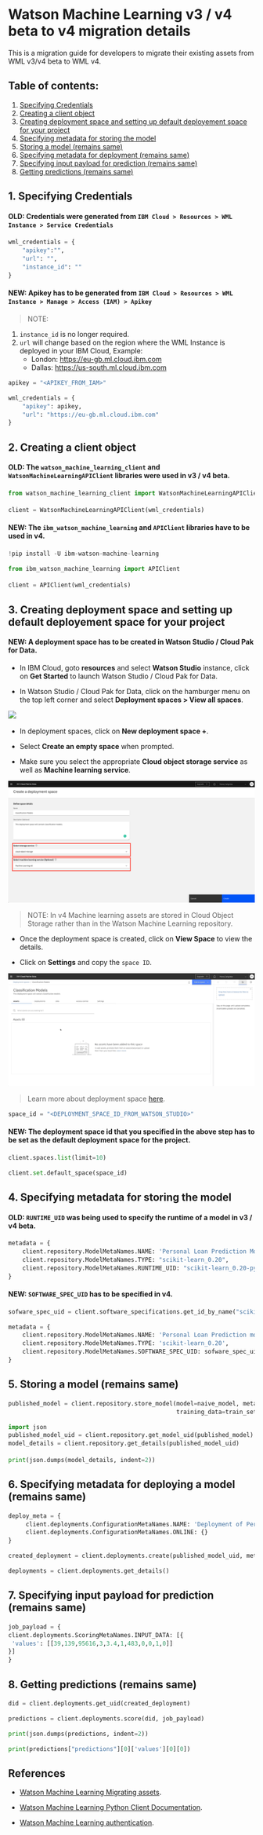 # Watson Machine Learning v3 / v4 beta to v4 migration details

This is a migration guide for developers to migrate their existing assets from WML v3/v4 beta to WML v4.

## Table of contents:
1. [Specifying Credentials](#1-specifying-credentials)
2. [Creating a client object](#2-creating-a-client-object)
3. [Creating deployment space and setting up default deployement space for your project](#3-creating-deployment-space-and-setting-up-default-deployement-space-for-your-project)
4. [Specifying metadata for storing the model](#4-specifying-metadata-for-storing-the-model)
5. [Storing a model (remains same)](#5-storing-a-model-remains-same)
6. [Specifying metadata for deployment (remains same)](#6-specifying-metadata-for-deployment-remains-same)
7. [Specifying input payload for prediction (remains same)](#7-specifying-input-payload-for-prediction-remains-same)
8. [Getting predictions (remains same)](#8-getting-predictions-remains-same)


## 1. Specifying Credentials

#### **OLD**: Credentials were generated from `IBM Cloud > Resources > WML Instance > Service Credentials`


```python
wml_credentials = {
    "apikey":"",
    "url": "",
    "instance_id": ""
}
```

#### **NEW**: Apikey has to be generated from `IBM Cloud > Resources > WML Instance > Manage > Access (IAM) > Apikey`
>NOTE: 
1. `instance_id` is no longer required.
2. `url` will change based on the region where the WML Instance is deployed in your IBM Cloud, Example:
    - London: <https://eu-gb.ml.cloud.ibm.com>
    - Dallas: <https://us-south.ml.cloud.ibm.com>


```python
apikey = "<APIKEY_FROM_IAM>"
```


```python
wml_credentials = {
    "apikey": apikey,
    "url": "https://eu-gb.ml.cloud.ibm.com"
}
```

## 2. Creating a client object

#### **OLD**: The `watson_machine_learning_client` and `WatsonMachineLearningAPIClient` libraries were used in v3 / v4 beta.


```python
from watson_machine_learning_client import WatsonMachineLearningAPIClient

client = WatsonMachineLearningAPIClient(wml_credentials)
```

#### **NEW**: The `ibm_watson_machine_learning` and `APIClient` libraries have to be used in v4.


```python
!pip install -U ibm-watson-machine-learning
```


```python
from ibm_watson_machine_learning import APIClient

client = APIClient(wml_credentials)
```

## 3. Creating deployment space and setting up default deployement space for your project

#### **NEW**: A deployment space has to be created in Watson Studio / Cloud Pak for Data.

- In IBM Cloud, goto **resources** and select **Watson Studio** instance, click on **Get Started** to launch Watson Studio / Cloud Pak for Data.

- In Watson Studio / Cloud Pak for Data, click on the hamburger menu on the top left corner and select **Deployment spaces > View all spaces**.

![](doc/source/images/select-deployment-spaces.gif)

- In deployment spaces, click on **New deployment space +**.

- Select **Create an empty space** when prompted.

- Make sure you select the appropriate **Cloud object storage service** as well as **Machine learning service**.

![](doc/source/images/deployment-space.png)

>NOTE: In v4 Machine learning assets are stored in Cloud Object Storage rather than in the Watson Machine Learning repository.

- Once the deployment space is created, click on **View Space** to view the details.

- Click on **Settings** and copy the `space ID`.

![](doc/source/images/copy-space-id.gif)

> Learn more about deployment space [here](https://eu-gb.dataplatform.cloud.ibm.com/docs/content/wsj/wmls/wmls-deploy-overview.html).

```python
space_id = "<DEPLOYMENT_SPACE_ID_FROM_WATSON_STUDIO>"
```

#### **NEW**: The deployment space id that you specified in the above step has to be set as the default deployment space for the project.


```python
client.spaces.list(limit=10)
```


```python
client.set.default_space(space_id)
```

## 4. Specifying metadata for storing the model

#### **OLD**: `RUNTIME_UID` was being used to specify the runtime of a model in v3 / v4 beta.


```python
metadata = {
    client.repository.ModelMetaNames.NAME: 'Personal Loan Prediction Model',
    client.repository.ModelMetaNames.TYPE: "scikit-learn_0.20",
    client.repository.ModelMetaNames.RUNTIME_UID: "scikit-learn_0.20-py3.6"  
}
```

#### **NEW**: `SOFTWARE_SPEC_UID` has to be specified in v4.


```python
sofware_spec_uid = client.software_specifications.get_id_by_name("scikit-learn_0.20-py3.6")
```


```python
metadata = {
    client.repository.ModelMetaNames.NAME: 'Personal Loan Prediction model',
    client.repository.ModelMetaNames.TYPE: 'scikit-learn_0.20',
    client.repository.ModelMetaNames.SOFTWARE_SPEC_UID: sofware_spec_uid
}
```

## 5. Storing a model (remains same)


```python
published_model = client.repository.store_model(model=naive_model, meta_props=metadata, \
                                                training_data=train_set, training_target=train_labels)
```


```python
import json
published_model_uid = client.repository.get_model_uid(published_model)
model_details = client.repository.get_details(published_model_uid)

print(json.dumps(model_details, indent=2))
```

## 6. Specifying metadata for deploying a model (remains same)


```python
deploy_meta = {
     client.deployments.ConfigurationMetaNames.NAME: 'Deployment of Personal Loan Prediction',
     client.deployments.ConfigurationMetaNames.ONLINE: {}
}
```


```python
created_deployment = client.deployments.create(published_model_uid, meta_props=deploy_meta)
```


```python
deployments = client.deployments.get_details()
```

## 7. Specifying input payload for prediction (remains same)


```python
job_payload = {
client.deployments.ScoringMetaNames.INPUT_DATA: [{
 'values': [[39,139,95616,3,3.4,1,483,0,0,1,0]]
}]
}
```

## 8. Getting predictions (remains same)


```python
did = client.deployments.get_uid(created_deployment)
```


```python
predictions = client.deployments.score(did, job_payload)
```


```python
print(json.dumps(predictions, indent=2))
```


```python
print(predictions["predictions"][0]['values'][0][0])
```

## References

- [Watson Machine Learning Migrating assets](https://eu-gb.dataplatform.cloud.ibm.com/docs/content/wsj/analyze-data/migrating-assets.html?audience=wdp).

- [Watson Machine Learning Python Client Documentation](http://ibm-wml-api-pyclient.mybluemix.net/).

- [Watson Machine Learning authentication](https://eu-gb.dataplatform.cloud.ibm.com/docs/content/wsj/analyze-data/ml-authentication.html?audience=wdp).